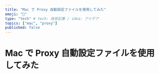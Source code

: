 ```yaml
---
title: "Mac で Proxy 自動設定ファイルを使用してみた"
emoji: "🐔"
type: "tech" # tech: 技術記事 / idea: アイデア
topics: ["mac", "proxy"]
published: false
---
```


# Mac で Proxy 自動設定ファイルを使用してみた
